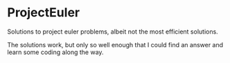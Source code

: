 # ProjectEuler
Solutions to project euler problems, albeit not the most efficient solutions.

The solutions work, but only so  well enough that I  could find an answer and learn some coding along the way.
